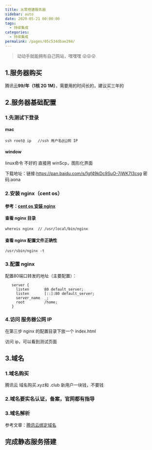 ```yaml
---
title: 从零搭建服务器
sidebar: auto
date: 2020-05-21 00:00:00
tags: 
  - 持续集成
categories: 
  - 持续集成
permalink: /pages/05c534dbae294/
---
```

> 动动手就能拥有自己网站，嘿嘿嘿 😜😜😜


<!-- more --> 

## 1.服务器购买
腾讯云**99/年（1核 2G 1M）**，需要用的时间长的，建议买三年的


## 2.服务器基础配置
### 1.先测试下登录
####  mac
`ssh root@ ip   //ssh 用户名@公网 IP  `
####  window
linux命令 不好的 直接用 winScp，图形化界面

下载地址：链接:https://pan.baidu.com/s/1gf49kDc9SuO-7jWK7I3csg  密码:aona

### 2.安装 nginx（cent os）
#### 参考：[cent os 安装 nginx](https://blog.csdn.net/oldguncm/article/details/78855000)

#### 查看 nginx 目录

`whereis nginx  // /usr/local/bin/nginx`
#### 查看 nginx 配置文件正确性
`/usr/sbin/nginx -t `

### 3.配置 nginx
配置80端口转发的地址（主要配置）：

 
```
   server {        
     listen       80 default_server;        
     listen       [::]:80 default_server;       
     server_name  _;       
     root         /home; 
   }
```


### 4.访问 服务器公网 IP
在第三步 nginx 的配置目录下放一个 index.html

访问 ip，可以看到测试页面


## 3.域名
### 1.域名购买

腾讯云 域名购买.xyz和 .club  新用户一块钱，不要钱

### 2.域名要实名认证，备案，官网都有指导

### 3.域名解析

参考文章：[腾讯云绑定域名](https://cloud.tencent.com/developer/article/1517187)

## 完成静态服务搭建





